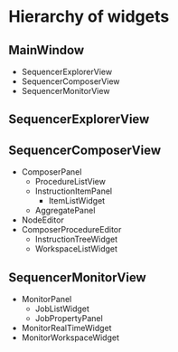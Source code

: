 # Hierarchy of widgets

## MainWindow

- SequencerExplorerView
- SequencerComposerView
- SequencerMonitorView

## SequencerExplorerView

## SequencerComposerView

- ComposerPanel
  - ProcedureListView
  - InstructionItemPanel
    - ItemListWidget
  - AggregatePanel
- NodeEditor
- ComposerProcedureEditor
  - InstructionTreeWidget
  - WorkspaceListWidget

## SequencerMonitorView

- MonitorPanel
  - JobListWidget
  - JobPropertyPanel
- MonitorRealTimeWidget
- MonitorWorkspaceWidget
  